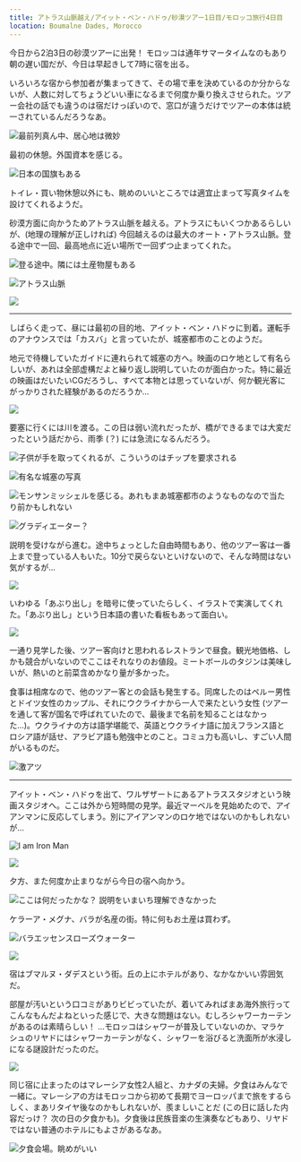 ```yaml
---
title: アトラス山脈越え/アイット・ベン・ハドゥ/砂漠ツアー1日目/モロッコ旅行4日目
location: Boumalne Dades, Morocco
---
```


今日から2泊3日の砂漠ツアーに出発！ モロッコは通年サマータイムなのもあり朝の遅い国だが、今日は早起きして7時に宿を出る。

いろいろな宿から参加者が集まってきて、その場で車を決めているのか分からないが、人数に対してちょうどいい車になるまで何度か乗り換えさせられた。ツアー会社の話でも違うのは宿だけっぽいので、窓口が違うだけでツアーの本体は統一されているんだろうなあ。

![最前列真ん中、居心地は微妙](https://photos.old.apkas.net/medium/202403/20240303-164838.webp)

最初の休憩。外国資本を感じる。

![日本の国旗もある](https://photos.old.apkas.net/medium/202403/20240303-173437.webp)

トイレ・買い物休憩以外にも、眺めのいいところでは適宜止まって写真タイムを設けてくれるようだ。

砂漠方面に向かうためアトラス山脈を越える。アトラスにもいくつかあるらしいが、(地理の理解が正しければ) 今回越えるのは最大のオート・アトラス山脈。登る途中で一回、最高地点に近い場所で一回ずつ止まってくれた。

![登る途中。隣には土産物屋もある](https://photos.old.apkas.net/medium/202403/20240303-181124.webp)

![アトラス山脈](https://photos.old.apkas.net/medium/202403/20240303-185509.webp)

![](https://photos.old.apkas.net/medium/202403/20240303-185648.webp)

---

しばらく走って、昼には最初の目的地、アイット・ベン・ハドゥに到着。運転手のアナウンスでは「カスバ」と言っていたが、城塞都市のことのようだ。

地元で待機していたガイドに連れられて城塞の方へ。映画のロケ地として有名らしいが、あれは全部虚構だよと繰り返し説明していたのが面白かった。特に最近の映画はだいたいCGだろうし、すべて本物とは思っていないが、何か観光客にがっかりされた経験があるのだろうか...

![](https://photos.old.apkas.net/medium/202403/20240303-202745.webp)

要塞に行くには川を渡る。この日は弱い流れだったが、橋ができるまでは大変だったという話だから、雨季 (？) には急流になるんだろう。

![子供が手を取ってくれるが、こういうのはチップを要求される](https://photos.old.apkas.net/medium/202403/20240303-204212.webp)

![有名な城塞の写真](https://photos.old.apkas.net/medium/202403/20240303-204323.webp)

![モンサンミッシェルを感じる。あれもまあ城塞都市のようなものなので当たり前かもしれない](https://photos.old.apkas.net/medium/202403/20240303-205155.webp)

![グラディエーター？](https://photos.old.apkas.net/medium/202403/20240303-205745.webp)

説明を受けながら進む。途中ちょっとした自由時間もあり、他のツアー客は一番上まで登っている人もいた。10分で戻らないといけないので、そんな時間はない気がするが...

![](https://photos.old.apkas.net/medium/202403/20240303-210517.webp)

いわゆる「あぶり出し」を暗号に使っていたらしく、イラストで実演してくれた。「あぶり出し」という日本語の書いた看板もあって面白い。

![](https://photos.old.apkas.net/medium/202403/20240303-212949.webp)

一通り見学した後、ツアー客向けと思われるレストランで昼食。観光地価格、しかも競合がいないのでここはそれなりのお値段。ミートボールのタジンは美味しいが、熱いのと前菜含めかなり量が多かった。

食事は相席なので、他のツアー客との会話も発生する。同席したのはペルー男性とドイツ女性のカップル、それにウクライナから一人で来たという女性 (ツアーを通して客が国名で呼ばれていたので、最後まで名前を知ることはなかった...)。ウクライナの方は語学堪能で、英語とウクライナ語に加えフランス語とロシア語が話せ、アラビア語も勉強中とのこと。コミュ力も高いし、すごい人間がいるものだ。

![激アツ](https://photos.old.apkas.net/medium/202403/20240303-223636.webp)

---

アイット・ベン・ハドゥを出て、ワルザザートにあるアトラススタジオという映画スタジオへ。ここは外から短時間の見学。最近マーベルを見始めたので、アイアンマンに反応してしまう。別にアイアンマンのロケ地ではないのかもしれないが...

![I am Iron Man](https://photos.old.apkas.net/medium/202403/20240303-235315.webp)

![](https://photos.old.apkas.net/medium/202403/20240303-235400.webp)

夕方、また何度か止まりながら今日の宿へ向かう。

![ここは何だったかな？ 説明をいまいち理解できなかった](https://photos.old.apkas.net/medium/202403/20240304-001336.webp)

ケラーア・メグナ、バラが名産の街。特に何もお土産は買わず。

![バラエッセンスローズウォーター](https://photos.old.apkas.net/medium/202403/20240304-012757.webp)

![](https://photos.old.apkas.net/medium/202403/20240304-013128.webp)

宿はブマルヌ・ダデスという街。丘の上にホテルがあり、なかなかいい雰囲気だ。

部屋が汚いという口コミがありビビっていたが、着いてみればまあ海外旅行ってこんなもんだよねといった感じで、大きな問題はない。むしろシャワーカーテンがあるのは素晴らしい！ ...モロッコはシャワーが普及していないのか、マラケシュのリヤドにはシャワーカーテンがなく、シャワーを浴びると洗面所が水浸しになる謎設計だったのだ。

![](https://photos.old.apkas.net/medium/202403/20240304-022437.webp)

同じ宿に止まったのはマレーシア女性2人組と、カナダの夫婦。夕食はみんなで一緒に。マレーシアの方はモロッコから初めて長期でヨーロッパまで旅をするらしく、まあリタイヤ後なのかもしれないが、羨ましいことだ (この日に話した内容だっけ？ 次の日の夕食かも)。夕食後は民族音楽の生演奏などもあり、リヤドではない普通のホテルにもよさがあるなあ。

![夕食会場。眺めがいい](https://photos.old.apkas.net/medium/202403/20240303-200108.webp)
